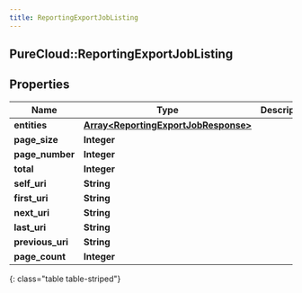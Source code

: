 ```yaml
---
title: ReportingExportJobListing
---
```

## PureCloud::ReportingExportJobListing

## Properties

|Name | Type | Description | Notes|
|------------ | ------------- | ------------- | -------------|
| **entities** | [**Array&lt;ReportingExportJobResponse&gt;**](ReportingExportJobResponse.html) |  | [optional] |
| **page_size** | **Integer** |  | [optional] |
| **page_number** | **Integer** |  | [optional] |
| **total** | **Integer** |  | [optional] |
| **self_uri** | **String** |  | [optional] |
| **first_uri** | **String** |  | [optional] |
| **next_uri** | **String** |  | [optional] |
| **last_uri** | **String** |  | [optional] |
| **previous_uri** | **String** |  | [optional] |
| **page_count** | **Integer** |  | [optional] |
{: class="table table-striped"}


